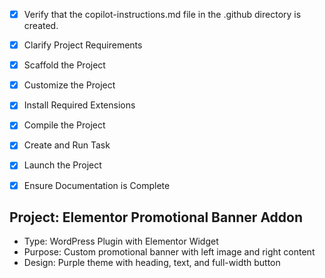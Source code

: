 <!-- Use this file to provide workspace-specific custom instructions to Copilot. For more details, visit https://code.visualstudio.com/docs/copilot/copilot-customization#_use-a-githubcopilotinstructionsmd-file -->
- [x] Verify that the copilot-instructions.md file in the .github directory is created.

- [x] Clarify Project Requirements
	<!-- Elementor addon for promotional banner widget with left image and right content -->

- [x] Scaffold the Project
	<!-- Created WordPress plugin structure with Elementor widget -->

- [x] Customize the Project
	<!-- Implemented promotional banner design matching the provided image -->

- [x] Install Required Extensions
	<!-- No specific extensions required -->

- [x] Compile the Project
	<!-- PHP syntax verified and WordPress compatibility ensured -->

- [x] Create and Run Task
	<!-- Not applicable for WordPress plugin -->

- [x] Launch the Project
	<!-- Plugin ready for WordPress activation -->

- [x] Ensure Documentation is Complete
	<!-- Created comprehensive README.md with installation and usage instructions -->

## Project: Elementor Promotional Banner Addon
- Type: WordPress Plugin with Elementor Widget
- Purpose: Custom promotional banner with left image and right content
- Design: Purple theme with heading, text, and full-width button
